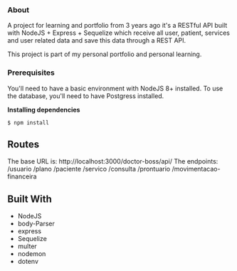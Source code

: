 ### About
A project for learning and portfolio from 3 years ago it's a RESTful API built with NodeJS + Express + Sequelize which receive all user, patient, services and user related data and save this data through a REST API.

This project is part of my personal portfolio and 
personal learning.


### Prerequisites

You'll need to have a basic environment with NodeJS 8+ installed. To use the database, you'll need to have Postgress installed.

**Installing dependencies**
```
$ npm install
```

## Routes

The base URL is: http://localhost:3000/doctor-boss/api/
The endpoints: /usuario
               /plano
               /paciente
               /servico
               /consulta
               /prontuario
               /movimentacao-financeira

## Built With
- NodeJS 
- body-Parser 
- express
- Sequelize
- multer
- nodemon
- dotenv
